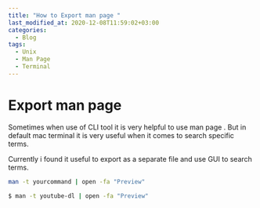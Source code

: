 ```yaml
---
title: "How to Export man page "
last_modified_at: 2020-12-08T11:59:02+03:00
categories:
  - Blog
tags:
  - Unix
  - Man Page
  - Terminal
---
```


# Export man page 

Sometimes when use of CLI tool it is very helpful to use man page . But in default mac terminal it is very useful when it comes to search specific terms. 

Currently i found it useful to export as a separate file and use GUI to search terms.

```bash
man -t yourcommand | open -fa "Preview"
```

```bash
$ man -t youtube-dl | open -fa "Preview"
```